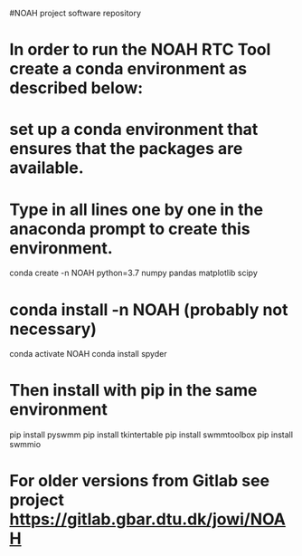 #NOAH project software repository

# In order to run the NOAH RTC Tool create a conda environment as described below: 

# set up a conda environment that ensures that the packages are available. 

# Type in all lines one by one in the anaconda prompt to create this environment.
conda create -n NOAH python=3.7 numpy pandas matplotlib scipy 
# conda install -n NOAH (probably not necessary)
conda activate NOAH
conda install spyder
# Then install with pip in the same environment
pip install pyswmm
pip install tkintertable
pip install swmmtoolbox
pip install swmmio

# For older versions from Gitlab see project https://gitlab.gbar.dtu.dk/jowi/NOAH 